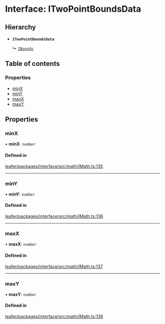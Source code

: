 # Interface: ITwoPointBoundsData

## Hierarchy

- **`ITwoPointBoundsData`**

  ↳ [`IBounds`](IBounds.md)

## Table of contents

### Properties

- [minX](ITwoPointBoundsData.md#minx)
- [minY](ITwoPointBoundsData.md#miny)
- [maxX](ITwoPointBoundsData.md#maxx)
- [maxY](ITwoPointBoundsData.md#maxy)

## Properties

### minX

• **minX**: `number`

#### Defined in

[leafer/packages/interface/src/math/IMath.ts:135](https://github.com/leaferjs/leafer/blob/c7e50b8/packages/interface/src/math/IMath.ts#L135)

___

### minY

• **minY**: `number`

#### Defined in

[leafer/packages/interface/src/math/IMath.ts:136](https://github.com/leaferjs/leafer/blob/c7e50b8/packages/interface/src/math/IMath.ts#L136)

___

### maxX

• **maxX**: `number`

#### Defined in

[leafer/packages/interface/src/math/IMath.ts:137](https://github.com/leaferjs/leafer/blob/c7e50b8/packages/interface/src/math/IMath.ts#L137)

___

### maxY

• **maxY**: `number`

#### Defined in

[leafer/packages/interface/src/math/IMath.ts:138](https://github.com/leaferjs/leafer/blob/c7e50b8/packages/interface/src/math/IMath.ts#L138)
